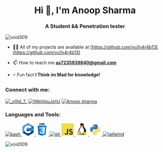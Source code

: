
<h1 align="center">Hi 👋, I'm Anoop Sharma</h1>
<h3 align="center">A Student && Penetration tester</h3>

<p align="left"> <img src="https://komarev.com/ghpvc/?username=void309&label=Profile%20views&color=0e75b6&style=flat" alt="void309" /> </p>

- 👨‍💻 All of my projects are available at [https://github.com/vu1n4r4b13](https://github.com/vu1n4r4b13)

- 📫 How to reach me **as7235939640@gmail.com**

- ⚡ Fun fact **I Think im Mad for knowledge!**

<h3 align="left">Connect with me:</h3>
<p align="left">
<a href="https://instagram.com/_v0id_7_" target="blank"><img align="center" src="https://raw.githubusercontent.com/rahuldkjain/github-profile-readme-generator/master/src/images/icons/Social/instagram.svg" alt="_v0id_7_" height="30" width="40" /></a>
<a href="https://discord.gg/tWpVquJsHJ" target="blank"><img align="center" src="https://raw.githubusercontent.com/rahuldkjain/github-profile-readme-generator/master/src/images/icons/Social/discord.svg" alt="tWpVquJsHJ" height="30" width="40" /></a>
<a href="https://tryhackme.com/p/Anoopsharma333" target="blank"><img align="center" src="https://razvioverflow.github.io/images/tryhackme/logo_0.png" alt="Anoop sharma" height="30" width="40" /></a>
</p>

<h3 align="left">Languages and Tools:</h3>
<p align="left"> <a href="https://www.gnu.org/software/bash/" target="_blank" rel="noreferrer"> <img src="https://www.vectorlogo.zone/logos/gnu_bash/gnu_bash-icon.svg" alt="bash" width="40" height="40"/> </a> <a href="https://www.w3schools.com/cpp/" target="_blank" rel="noreferrer"> <img src="https://raw.githubusercontent.com/devicons/devicon/master/icons/cplusplus/cplusplus-original.svg" alt="cplusplus" width="40" height="40"/> </a>  </a> <a href="https://www.w3schools.com/css/" target="_blank" rel="noreferrer"> <img src="https://raw.githubusercontent.com/devicons/devicon/master/icons/css3/css3-original-wordmark.svg" alt="css3" width="40" height="40"/> </a> <a href="https://git-scm.com/" target="_blank" rel="noreferrer"> <img src="https://www.vectorlogo.zone/logos/git-scm/git-scm-icon.svg" alt="git" width="40" height="40"/> </a> <a href="https://developer.mozilla.org/en-US/docs/Web/JavaScript" target="_blank" rel="noreferrer"> <img src="https://raw.githubusercontent.com/devicons/devicon/master/icons/javascript/javascript-original.svg" alt="javascript" width="40" height="40"/> </a> <a href="https://www.linux.org/" target="_blank" rel="noreferrer"> <img src="https://raw.githubusercontent.com/devicons/devicon/master/icons/linux/linux-original.svg" alt="linux" width="40" height="40"/> </a> <a href="https://www.python.org" target="_blank" rel="noreferrer"> <img src="https://raw.githubusercontent.com/devicons/devicon/master/icons/python/python-original.svg" alt="python" width="40" height="40"/> </a> <a href="https://tailwindcss.com/" target="_blank" rel="noreferrer"> <img src="https://www.vectorlogo.zone/logos/tailwindcss/tailwindcss-icon.svg" alt="tailwind" width="40" height="40"/> </a> </p>

<p><img align="center" src="https://github-readme-stats.vercel.app/api/top-langs?username=void309&show_icons=true&locale=en&layout=compact" alt="void309" /></p>


